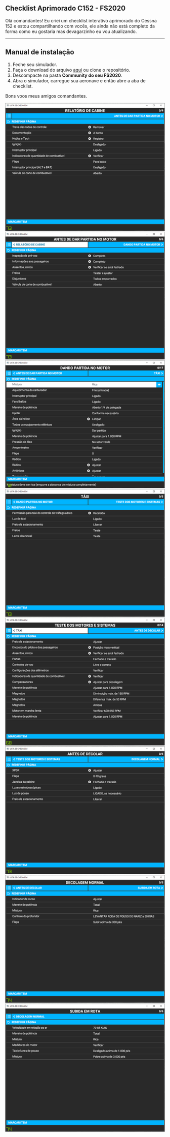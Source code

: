 ## Checklist Aprimorado C152 - FS2020
Olá comandantes!
Eu criei um checklist interativo aprimorado do Cessna 152 e estou compartilhando com vocês, ele ainda não está completo da forma como eu gostaria mas devagarzinho eu vou atualizando.
________________

## Manual de instalação

 1. Feche seu simulador.
 2. Faça o download do arquivo [aqui](https://github.com/fcamargo10/checklist-c152-fc/releases/tag/1.0) ou clone o repositório.
 3. Descompacte na pasta **Community do seu FS2020**. 
 4. Abra o simulador, carregue sua aeronave e então abre a aba de checklist.

Bons voos meus amigos comandantes.

![](https://github.com/fcamargo10/checklist-c152-fc/blob/master/check1.png?raw=true)
![](https://github.com/fcamargo10/checklist-c152-fc/blob/master/check2.png?raw=true)
![](https://github.com/fcamargo10/checklist-c152-fc/blob/master/check3.png?raw=true)
![](https://github.com/fcamargo10/checklist-c152-fc/blob/master/check4.png?raw=true)
![](https://github.com/fcamargo10/checklist-c152-fc/blob/master/check5.png?raw=true)
![](https://github.com/fcamargo10/checklist-c152-fc/blob/master/check6.png?raw=true)
![](https://github.com/fcamargo10/checklist-c152-fc/blob/master/check7.png?raw=true)
![](https://github.com/fcamargo10/checklist-c152-fc/blob/master/check8.png?raw=true)
